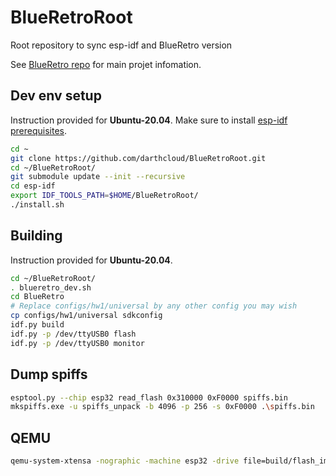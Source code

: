 # BlueRetroRoot
Root repository to sync esp-idf and BlueRetro version

See [BlueRetro repo](https://github.com/darthcloud/BlueRetro) for main projet infomation.

## Dev env setup
Instruction provided for **Ubuntu-20.04**.
Make sure to install [esp-idf prerequisites](https://docs.espressif.com/projects/esp-idf/en/latest/esp32/get-started/linux-setup.html).
```bash
cd ~
git clone https://github.com/darthcloud/BlueRetroRoot.git
cd ~/BlueRetroRoot/
git submodule update --init --recursive
cd esp-idf
export IDF_TOOLS_PATH=$HOME/BlueRetroRoot/
./install.sh
```

## Building
Instruction provided for **Ubuntu-20.04**.
```bash
cd ~/BlueRetroRoot/
. blueretro_dev.sh
cd BlueRetro
# Replace configs/hw1/universal by any other config you may wish
cp configs/hw1/universal sdkconfig
idf.py build
idf.py -p /dev/ttyUSB0 flash
idf.py -p /dev/ttyUSB0 monitor
```

## Dump spiffs
```bash
esptool.py --chip esp32 read_flash 0x310000 0xF0000 spiffs.bin
mkspiffs.exe -u spiffs_unpack -b 4096 -p 256 -s 0xF0000 .\spiffs.bin
```

## QEMU
```bash
qemu-system-xtensa -nographic -machine esp32 -drive file=build/flash_image.bin,if=mtd,format=raw -serial tcp::5555,server,nowait
```
